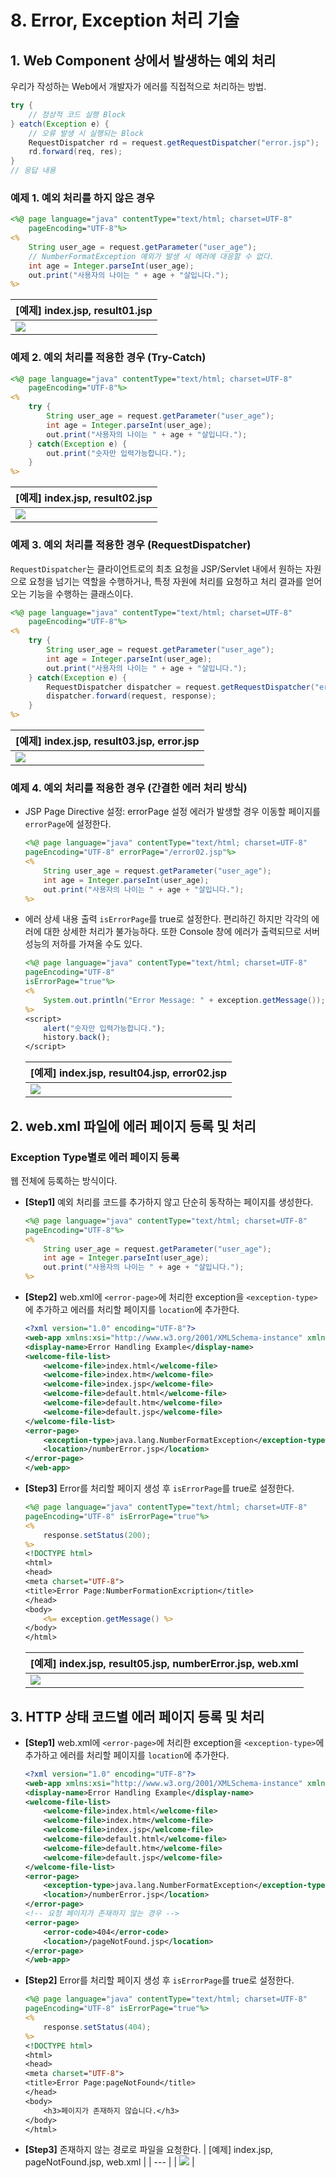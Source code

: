 # 8. Error, Exception 처리 기술

## 1. Web Component 상에서 발생하는 예외 처리
우리가 작성하는 Web에서 개발자가 에러를 직접적으로 처리하는 방법.

```Java
try {
    // 정상적 코드 실행 Block
} eatch(Exception e) {
    // 오류 발생 시 실행되는 Block
    RequestDispatcher rd = request.getRequestDispatcher("error.jsp"); 
    rd.forward(req, res);
}
// 응답 내용
```
### 예제 1. 예외 처리를 하지 않은 경우
```JSP
<%@ page language="java" contentType="text/html; charset=UTF-8"
    pageEncoding="UTF-8"%>
<%
	String user_age = request.getParameter("user_age");
	// NumberFormatException 예외가 발생 시 에러에 대응할 수 없다.
	int age = Integer.parseInt(user_age);	
	out.print("사용자의 나이는 " + age + "살입니다.");
%>
```
| [예제] index.jsp, result01.jsp |
| --- |
| ![](https://github.com/juyonglee/JSP-Servlet-Study/blob/master/08.%20Error%2C%20Exception%20처리%20기술/Images/Case1.gif)  |


### 예제 2. 예외 처리를 적용한 경우 (Try-Catch)
```JSP
<%@ page language="java" contentType="text/html; charset=UTF-8"
    pageEncoding="UTF-8"%>
<%
	try {
		String user_age = request.getParameter("user_age");
		int age = Integer.parseInt(user_age);
		out.print("사용자의 나이는 " + age + "살입니다.");
	} catch(Exception e) {
		out.print("숫자만 입력가능합니다.");
	}
%>
```
| [예제] index.jsp, result02.jsp |
| --- |
| ![](https://github.com/juyonglee/JSP-Servlet-Study/blob/master/08.%20Error%2C%20Exception%20처리%20기술/Images/Case2.gif)  |


### 예제 3. 예외 처리를 적용한 경우 (RequestDispatcher)
`RequestDispatcher`는 클라이언트로의 최초 요청을 JSP/Servlet 내에서 원하는 자원으로 요청을 넘기는 역할을 수행하거나, 특정 자원에 처리를 요청하고 처리 결과를 얻어오는 기능을 수행하는 클래스이다.
```JSP
<%@ page language="java" contentType="text/html; charset=UTF-8"
    pageEncoding="UTF-8"%>
<%
	try {
		String user_age = request.getParameter("user_age");
		int age = Integer.parseInt(user_age);
		out.print("사용자의 나이는 " + age + "살입니다.");
	} catch(Exception e) {
		RequestDispatcher dispatcher = request.getRequestDispatcher("error.jsp");
		dispatcher.forward(request, response);
	}
%>
```
| [예제] index.jsp, result03.jsp, error.jsp |
| --- |
| ![](https://github.com/juyonglee/JSP-Servlet-Study/blob/master/08.%20Error%2C%20Exception%20처리%20기술/Images/Case3.gif)  |

### 예제 4. 예외 처리를 적용한 경우 (간결한 에러 처리 방식)
 - JSP Page Directive 설정: errorPage 설정
    에러가 발생할 경우 이동할 페이지를 `errorPage`에 설정한다.
    ```JSP
    <%@ page language="java" contentType="text/html; charset=UTF-8"
    pageEncoding="UTF-8" errorPage="/error02.jsp"%>
    <%
	    String user_age = request.getParameter("user_age");
	    int age = Integer.parseInt(user_age);
	    out.print("사용자의 나이는 " + age + "살입니다.");
    %>
    ```
- 에러 상세 내용 출력
    `isErrorPage`를 true로 설정한다. 편리하긴 하지만 각각의 에러에 대한 상세한 처리가 불가능하다. 또한 Console 창에 에러가 출력되므로 서버 성능의 저하를 가져올 수도 있다.
    ```JSP
    <%@ page language="java" contentType="text/html; charset=UTF-8"
    pageEncoding="UTF-8" 
    isErrorPage="true"%>
    <%
	    System.out.println("Error Message: " + exception.getMessage());
    %>
    <script>
	    alert("숫자만 입력가능합니다.");
	    history.back();
    </script>
    ```
    | [예제] index.jsp, result04.jsp, error02.jsp |
    | --- |
    | ![](https://github.com/juyonglee/JSP-Servlet-Study/blob/master/08.%20Error%2C%20Exception%20처리%20기술/Images/Case4.gif)  |

## 2. web.xml 파일에 에러 페이지 등록 및 처리
### Exception Type별로 에러 페이지 등록
웹 전체에 등록하는 방식이다.
- **[Step1]** 예외 처리를 코드를 추가하지 않고 단순히 동작하는 페이지를 생성한다.
    ```JSP
    <%@ page language="java" contentType="text/html; charset=UTF-8"
    pageEncoding="UTF-8"%>
    <%
        String user_age = request.getParameter("user_age");
        int age = Integer.parseInt(user_age);
        out.print("사용자의 나이는 " + age + "살입니다.");
    %>
    ```
- **[Step2]** web.xml에 `<error-page>`에 처리한 exception을 `<exception-type>`에 추가하고 에러를 처리할 페이지를 `location`에 추가한다.
    ```xml
   <?xml version="1.0" encoding="UTF-8"?>
    <web-app xmlns:xsi="http://www.w3.org/2001/XMLSchema-instance" xmlns="http://xmlns.jcp.org/xml/ns/javaee" xsi:schemaLocation="http://xmlns.jcp.org/xml/ns/javaee http://xmlns.jcp.org/xml/ns/javaee/web-app_4_0.xsd" id="WebApp_ID" version="4.0">
    <display-name>Error Handling Example</display-name>
    <welcome-file-list>
        <welcome-file>index.html</welcome-file>
        <welcome-file>index.htm</welcome-file>
        <welcome-file>index.jsp</welcome-file>
        <welcome-file>default.html</welcome-file>
        <welcome-file>default.htm</welcome-file>
        <welcome-file>default.jsp</welcome-file>
    </welcome-file-list>
    <error-page>
        <exception-type>java.lang.NumberFormatException</exception-type>
        <location>/numberError.jsp</location>
    </error-page>
    </web-app>
    ```
- **[Step3]** Error를 처리할 페이지 생성 후 `isErrorPage`를 true로 설정한다.
    ```JSP
    <%@ page language="java" contentType="text/html; charset=UTF-8"
    pageEncoding="UTF-8" isErrorPage="true"%>
    <%
        response.setStatus(200);
    %>
    <!DOCTYPE html>
    <html>
    <head>
    <meta charset="UTF-8">
    <title>Error Page:NumberFormationExcription</title>
    </head>
    <body>
        <%= exception.getMessage() %>
    </body>
    </html>
    ```
    | [예제] index.jsp, result05.jsp, numberError.jsp, web.xml |
    | --- |
    | ![](https://github.com/juyonglee/JSP-Servlet-Study/blob/master/08.%20Error%2C%20Exception%20처리%20기술/Images/Case5.gif) |

## 3. HTTP 상태 코드별 에러 페이지 등록 및 처리
- **[Step1]** web.xml에 `<error-page>`에 처리한 exception을 `<exception-type>`에 추가하고 에러를 처리할 페이지를 `location`에 추가한다.
    ```xml
  <?xml version="1.0" encoding="UTF-8"?>
    <web-app xmlns:xsi="http://www.w3.org/2001/XMLSchema-instance" xmlns="http://xmlns.jcp.org/xml/ns/javaee" xsi:schemaLocation="http://xmlns.jcp.org/xml/ns/javaee http://xmlns.jcp.org/xml/ns/javaee/web-app_4_0.xsd" id="WebApp_ID" version="4.0">
    <display-name>Error Handling Example</display-name>
    <welcome-file-list>
        <welcome-file>index.html</welcome-file>
        <welcome-file>index.htm</welcome-file>
        <welcome-file>index.jsp</welcome-file>
        <welcome-file>default.html</welcome-file>
        <welcome-file>default.htm</welcome-file>
        <welcome-file>default.jsp</welcome-file>
    </welcome-file-list>
    <error-page>
        <exception-type>java.lang.NumberFormatException</exception-type>
        <location>/numberError.jsp</location>
    </error-page>
    <!-- 요청 페이지가 존재하지 않는 경우 -->
    <error-page>
        <error-code>404</error-code>
        <location>/pageNotFound.jsp</location>
    </error-page>
    </web-app>
    ```
- **[Step2]** Error를 처리할 페이지 생성 후 `isErrorPage`를 true로 설정한다.
    ```JSP
  <%@ page language="java" contentType="text/html; charset=UTF-8"
    pageEncoding="UTF-8" isErrorPage="true"%>
    <%
        response.setStatus(404);
    %>
    <!DOCTYPE html>
    <html>
    <head>
    <meta charset="UTF-8">
    <title>Error Page:pageNotFound</title>
    </head>
    <body>
        <h3>페이지가 존재하지 않습니다.</h3>
    </body>
    </html>
    ```
- **[Step3]** 존재하지 않는 경로로 파일을 요청한다.
    | [예제] index.jsp, pageNotFound.jsp, web.xml |
    | --- |
    | ![](https://github.com/juyonglee/JSP-Servlet-Study/blob/master/08.%20Error%2C%20Exception%20처리%20기술/Images/Case6.gif) |
